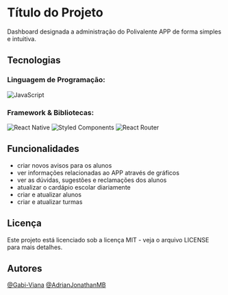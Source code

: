 # Título do Projeto
Dashboard designada a administração do Polivalente APP de forma simples e intuitiva.

## Tecnologias
### Linguagem de Programação:
  ![JavaScript](https://img.shields.io/badge/javascript-%23323330.svg?style=for-the-badge&logo=javascript&logoColor=%23F7DF1E)
### Framework & Bibliotecas:
  ![React Native](https://img.shields.io/badge/react_native-%2320232a.svg?style=for-the-badge&logo=react&logoColor=%2361DAFB)
  ![Styled Components](https://img.shields.io/badge/styled--components-DB7093?style=for-the-badge&logo=styled-components&logoColor=white)
  ![React Router](https://img.shields.io/badge/React_Router-CA4245?style=for-the-badge&logo=react-router&logoColor=white)
  
## Funcionalidades

- criar novos avisos para os alunos
- ver informações relacionadas ao APP através de gráficos
- ver as dúvidas, sugestões e reclamações dos alunos
- atualizar o cardápio escolar diariamente
- criar e atualizar alunos
- criar e atualizar turmas

## Licença
Este projeto está licenciado sob a licença MIT - veja o arquivo LICENSE para mais detalhes.

## Autores

[@Gabi-Viana](https://github.com/Gabi-Viana)
[@AdrianJonathanMB](https://github.com/AdrianJonathanMB)

